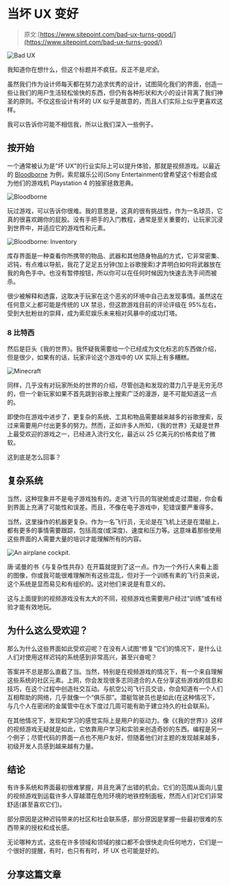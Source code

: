 # 当坏 UX 变好

> 原文:[https://www.sitepoint.com/bad-ux-turns-good/](https://www.sitepoint.com/bad-ux-turns-good/)

![Bad UX](../Images/4b1b22f2eadf60a769807d5938dde723.png)

我知道你在想什么，但这个标题并不疯狂。反正不是*完全*。

虽然我们作为设计师每天都在努力追求优秀的设计，试图简化我们的界面，创造一些让我们的用户生活轻松愉快的东西，但仍有各种形状和大小的设计背离了我们神圣的原则。不仅这些设计有坏的 UX 似乎是故意的，而且人们实际上似乎更喜欢这样。

我可以告诉你可能不相信我，所以让我们深入一些例子。

## 按开始

一个通常被认为是“坏 UX”的行业实际上可以提升体验，那就是视频游戏。以最近的 [Bloodborne](http://en.wikipedia.org/wiki/Bloodborne) 为例，索尼娱乐公司(Sony Entertainment)曾希望这个标题会成为他们的游戏机 Playstation 4 的独家拯救恩典。

![Bloodborne](../Images/999f6d8cae757edb6d1702419d4c4908.png)

玩过游戏，可以告诉你很难。我的意思是，这真的很有挑战性，作为一名球员，它真的很喜欢踢你的屁股。没有手把手的入门教程，通常是至关重要的，让玩家沉浸到世界中，并适应它的游戏性和元素。

![Bloodborne: Inventory](../Images/2488dd3c4fa78b9ab939c43288a8f99a.png)

库存界面是一种查看你所携带的物品、武器和其他随身物品的方式，它非常密集、迟钝，有点难以导航，我花了足足五分钟(加上谷歌搜索)才弄明白如何将武器放在我的角色手中。也没有暂停按钮，所以你可以在任何时候因为快速去洗手间而被杀。

很少被解释和透露，这取决于玩家在这个恶劣的环境中自己去发现事情。虽然这在任何意义上都可能是传统的 UX 禁忌，但这款游戏目前的评论评级在 95%左右，受到大批粉丝的崇拜，成为索尼娱乐未来相对风暴中的成功灯塔。

### 8 比特西

然后是巨头《我的世界》。我怀疑我需要给一个已经成为文化标志的东西做介绍，但是很少，如果有的话，玩家评论这个游戏中的 UX 实际上有多糟糕。

![Minecraft](../Images/1e66cf51c25290e4c92c6801067c3e98.png)

同样，几乎没有对玩家所处的世界的介绍，尽管创造和发现的潜力几乎是无穷无尽的，但一个新玩家如果不首先跳到谷歌上搜索广泛的漫游，是不可能知道这一点的。

即使你在游戏中进步了，更复杂的系统、工具和物品需要越来越多的谷歌搜索，反过来需要用户付出更多的努力。然而，正如许多人所知，《我的世界》无疑是世界上最受欢迎的游戏之一，已经进入流行文化，最近以 25 亿美元的价格卖给了微软。

这到底是怎么回事？

## 复杂系统

当然，这种现象并不是电子游戏独有的。走进飞行员的驾驶舱或走过潜艇，你会看到界面上充满了可能性和误差。而且，不像在电子游戏中，犯错误要严重得多。

当然，这里操作的机器更复杂。作为一名飞行员，无论是在飞机上还是在潜艇上，都有更多的事情需要跟踪，包括高度(或深度)、速度和压力等。这意味着那些使用这些界面的人需要大量的培训才能理解所有的内容。

![An airplane cockpit.](../Images/0165d3733ba430846fdb0e2febadb298.png)

唐·诺曼的书《与复杂性共存》在开篇就提到了这一点。作为一个外行人来看上面的图像，你或我可能很难理解所有这些混乱，但对于一个训练有素的飞行员来说，这个系统是显而易见和有组织的。这对他们来说是有意义的。

这与上面提到的视频游戏没有太大的不同，视频游戏也需要用户经过“训练”或有经验才能有效地玩。

## 为什么这么受欢迎？

那么为什么这些界面如此受欢迎呢？在没有人试图“修复”它们的情况下，是什么让人们对使用这样迟钝的系统感到非常高兴，甚至兴奋呢？

答案并不总是那么直截了当。当然，特别是在视频游戏的情况下，有一个来自理解这些系统的社区元素。上网，你会发现很多志同道合的人在分享这些游戏的信息和技巧，在这个过程中创造社交互动。与航空公司飞行员交谈，你会知道有一个人们互相帮助的网络，几乎就像一个“俱乐部”。潜艇驾驶员也是如此(在这种情况下，与几个人在密闭的金属管中在水下度过几周可能有助于建立持久的社会联系)。

在其他情况下，发现和学习的感觉实际上是用户的驱动力。像《《我的世界》》这样的视频游戏无疑就是如此，它依靠用户学习和实验来创造奇妙的东西。编程是另一个例子；尽管代码的界面一点也不用户友好，但随着他们对主题的发现越来越多，初级开发人员感到越来越有力量。

## 结论

有许多系统和界面最初很难掌握，并且充满了出错的机会。它们的范围从面向儿童的视频游戏到运载许多人穿越潜在危险环境的地铁控制面板，然而人们对它们非常舒适(甚至喜欢它们)。

部分原因是这种迟钝带来的社区和社会联系感，部分原因是掌握一些最初很难的东西带来的授权和成长感。

无论哪种方式，这些在许多领域和领域的接口都不会很快走向任何地方，它们是一个很好的提醒，有时，也只有有时，坏 UX 也可能是好的。

## 分享这篇文章